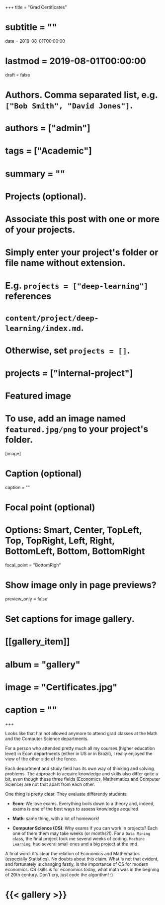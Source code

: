 +++
title = "Grad Certificates"
# subtitle = ""

date = 2019-08-01T00:00:00
# lastmod = 2019-08-01T00:00:00

draft = false

# Authors. Comma separated list, e.g. `["Bob Smith", "David Jones"]`.
# authors = ["admin"]

# tags = ["Academic"]
# summary = ""

# Projects (optional).
#   Associate this post with one or more of your projects.
#   Simply enter your project's folder or file name without extension.
#   E.g. `projects = ["deep-learning"]` references 
#   `content/project/deep-learning/index.md`.
#   Otherwise, set `projects = []`.
# projects = ["internal-project"]

# Featured image
# To use, add an image named `featured.jpg/png` to your project's folder. 
[image]
  # Caption (optional)
  caption = ""

  # Focal point (optional)
  # Options: Smart, Center, TopLeft, Top, TopRight, Left, Right, BottomLeft, Bottom, BottomRight
  focal_point = "BottomRigh"

  # Show image only in page previews?
  preview_only = false

# Set captions for image gallery.

# [[gallery_item]]
# album = "gallery"
# image = "Certificates.jpg"
# caption = ""

+++

Looks like that I'm not allowed anymore to attend grad classes at the Math and the Computer Science departments.

For a person who attended pretty much all my courses (higher education level) in Econ departments (either in US or in Brazil), I really enjoyed the view of the other side of the fence.

Each department and study field has its own way of thinking and solving problems. The approach to acquire knowledge and skills also differ quite a bit, even though these three fields (Economics, Mathematics and Computer Science) are not that apart from each other.

One thing is pretty clear. They evaluate differently students:

* **Econ**: We love exams. Everything boils down to a theory and, indeed, exams is one of the best ways to assess knowledge acquired.

* **Math**: same thing, with a lot of homework!

* **Computer Science (CS)**: Why exams if you can work in projects? Each one of them them may take weeks (or months?!). For a `Data Mining` class, the final project took me several weeks of coding. `Machine Learning`, had several small ones and a big project at the end.

A final word: it's clear the relation of Economics and Mathematics (especially Statistics). No doubts about this claim. What is not that evident, and fortunately is changing fastly, is the importance of CS for modern economics. CS skills is for economics today, what math was in the begning of 20th century. Don't cry, just code the algorithm! :)

# {{< gallery >}}